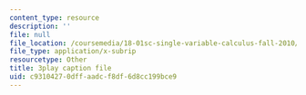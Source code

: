 ```yaml
---
content_type: resource
description: ''
file: null
file_location: /coursemedia/18-01sc-single-variable-calculus-fall-2010/c93104270dffaadcf8df6d8cc199bce9_lEOjMAmkI-U.srt
file_type: application/x-subrip
resourcetype: Other
title: 3play caption file
uid: c9310427-0dff-aadc-f8df-6d8cc199bce9
---
```

